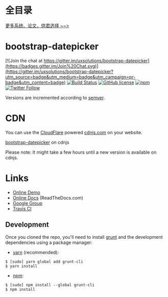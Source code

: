# 全目录

[更多系统、论文，供君选择 ~~>](https://www.bitwise.net.cn)
# bootstrap-datepicker

[![Join the chat at https://gitter.im/uxsolutions/bootstrap-datepicker](https://badges.gitter.im/Join%20Chat.svg)](https://gitter.im/uxsolutions/bootstrap-datepicker?utm_source=badge&utm_medium=badge&utm_campaign=pr-badge&utm_content=badge)
[![Build Status](https://travis-ci.org/uxsolutions/bootstrap-datepicker.svg?branch=master)](https://travis-ci.org/uxsolutions/bootstrap-datepicker)
[![GitHub license](https://img.shields.io/badge/license-Apache%202-blue.svg)](https://raw.githubusercontent.com/uxsolutions/bootstrap-datepicker/master/LICENSE)
[![npm](https://img.shields.io/npm/dt/bootstrap-datepicker.svg)](https://github.com/uxsolutions/bootstrap-datepicker)
[![Twitter Follow](https://img.shields.io/twitter/follow/bsdatepicker.svg?style=social&label=Follow)](https://twitter.com/bsdatepicker)

Versions are incremented according to [semver](http://semver.org/).

# CDN

You can use the [CloudFlare](https://www.cloudflare.com) powered [cdnjs.com](https://cdnjs.com) on your website.

[bootstrap-datepicker](https://cdnjs.com/libraries/bootstrap-datepicker) on cdnjs

Please note: It might take a few hours until a new version is available on cdnjs.

# Links

* [Online Demo](https://uxsolutions.github.io/bootstrap-datepicker/)
* [Online Docs](https://bootstrap-datepicker.readthedocs.org/en/stable/) (ReadTheDocs.com)
* [Google Group](https://groups.google.com/group/bootstrap-datepicker/)
* [Travis CI](https://travis-ci.org/uxsolutions/bootstrap-datepicker)

## Development

Once you cloned the repo, you'll need to install [grunt](https://gruntjs.com/) and the development dependencies using a package manager:

* [yarn](https://yarnpkg.com/) (recommended):

```
$ [sudo] yarn global add grunt-cli
$ yarn install
```

* [npm](https://www.npmjs.com/):

```
$ [sudo] npm install --global grunt-cli
$ npm install
```
